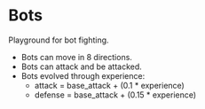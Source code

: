 # Bots

Playground for bot fighting.

- Bots can move in 8 directions.
- Bots can attack and be attacked.
- Bots evolved through experience:
    - attack = base_attack + (0.1 * experience)
    - defense = base_attack + (0.15 * experience)


